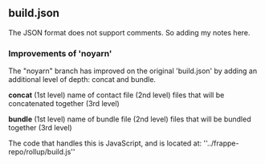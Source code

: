 ## build.json
The JSON format does not support comments.  So adding my notes here.

### Improvements of 'noyarn'
The "noyarn" branch has improved on the original 'build.json' by adding an additional level of depth: concat and bundle.

**concat** (1st level)
    name of contact file (2nd level)
        files that will be concatenated together (3rd level)

**bundle** (1st level)
    name of bundle file (2nd level)
        files that will be bundled together (3rd level)
        
The code that handles this is JavaScript, and is located at: ''../frappe-repo/rollup/build.js''

     
      
  

